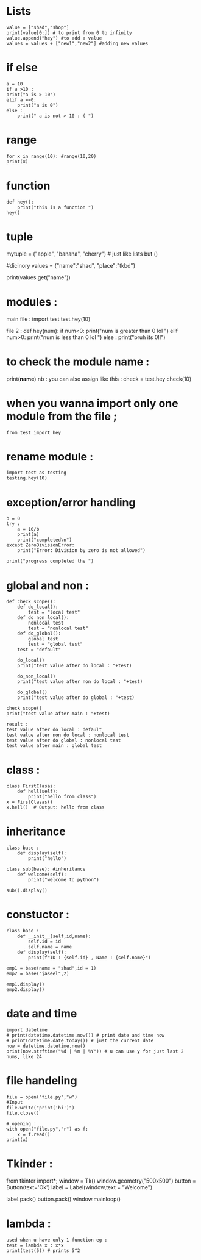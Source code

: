# Lists 
    value = ["shad","shop"]
    print(value[0:]) # to print from 0 to infinity 
    value.append("hey") #to add a value 
    values = values + ["new1","new2"] #adding new values 
# if else
    a = 10
    if a >10 :
    print("a is > 10")
    elif a ==0:
        print("a is 0")
    else : 
        print(" a is not > 10 : ( ")
# range 
    for x in range(10): #range(10,20)
    print(x)

# function 
    def hey():
        print("this is a function ")
    hey()
# tuple 
mytuple = ("apple", "banana", "cherry") # just like lists but ()

#dicinory 
values = {"name":"shad", "place":"tkbd"}

print(values.get("name"))

# modules : 
main file : 
    import test 
    test.hey(10)

file 2 : 
    def hey(num):
        if num<0:
            print("num is greater than 0 lol ")
        elif num>0:
            print("num is less than 0 lol ")
        else :
            print("bruh its 0!!")

# to check the module name : 
print(__name__)
nb : you can also assign like this : 
    check = test.hey
    check(10)

# when you wanna import only one module from the file ; 
    from test import hey
# rename module : 
    import test as testing 
    testing.hey(10)

# exception/error handling 
    b = 0
    try : 
        a = 10/b
        print(a)
        print("completed\n")
    except ZeroDivisionError: 
        print("Error: Division by zero is not allowed")

    print("progress completed the ")

# global and non : 
    def check_scope():
        def do_local():
            test = "local test"
        def do_non_local():
            nonlocal test
            test = "nonlocal test"
        def do_global():
            global test
            test = "global test"
        test = "default"

        do_local()
        print("test value after do local : "+test)

        do_non_local()
        print("test value after non do local : "+test)

        do_global()
        print("test value after do global : "+test)

    check_scope()
    print("test value after main : "+test)

    result : 
    test value after do local : default
    test value after non do local : nonlocal test
    test value after do global : nonlocal test   
    test value after main : global test

# class : 
    class FirstClasas:
        def hell(self):
            print("hello from class")
    x = FirstClasas()
    x.hell()  # Output: hello from class

# inheritance
    class base : 
        def display(self):
            print("hello")

    class sub(base): #inheritance 
        def welcome(self):
            print("welcome to python")

    sub().display()

# constuctor : 
    class base : 
        def __init__(self,id,name):
            self.id = id
            self.name = name 
        def display(self):
            print(f"ID : {self.id} , Name : {self.name}")

    emp1 = base(name = "shad",id = 1)
    emp2 = base("jaseel",2)

    emp1.display()
    emp2.display()

# date and time 
    import datetime
    # print(datetime.datetime.now()) # print date and time now 
    # print(datetime.date.today()) # just the current date
    now = datetime.datetime.now()
    print(now.strftime("%d | %m | %Y")) # u can use y for just last 2 nums, like 24 


 # file handeling 
    file = open("file.py","w")
    #Input 
    file.write("print('hi')")
    file.close()

    # opening : 
    with open("file.py","r") as f:
        x = f.read()
    print(x)

# Tkinder : 
from tkinter import*;
window = Tk()
window.geometry("500x500")
button = Button(text='Ok')
label = Label(window,text = "Welcome")

label.pack()
button.pack()
window.mainloop()


# lambda : 
    used when u have only 1 function eg : 
    test = lambda x : x*x
    print(test(5)) # prints 5^2
    